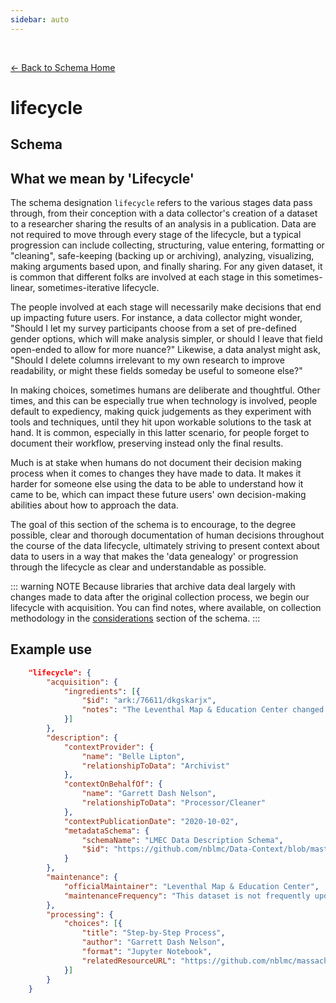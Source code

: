 ```yaml
---
sidebar: auto
---
```


<br>

[← Back to Schema Home](./)

# lifecycle

## Schema 

<template>
   <table v-if="this.schema.lifecycle" id ="property-table">
  <tr>
    <th>Property</th>
    <th>Expected Type</th>
    <th>Required</th>
    <th>Description</th>
  </tr>
  <tr v-for="item, index in this.lifecycle" :key="index">
    <td><a :href="index + '.html'" >{{index}}</a></td>
    <td>{{item.type}}</td>
    <td id="required">{{checkRequired(index, schema.lifecycle.required)}}</td>
    <td>{{item.description}}</td>
  </tr>
</table> 
</template>

<div id = "aside">

## What we mean by 'Lifecycle'

The schema designation `lifecycle` refers to the various stages data pass through, from their conception with a data collector's creation of a dataset to a researcher sharing the results of an analysis in a publication. Data are not required to move through every stage of the lifecycle, but a typical progression can include collecting, structuring, value entering, formatting or "cleaning", safe-keeping (backing up or archiving), analyzing, visualizing, making arguments based upon, and finally sharing. For any given dataset, it is common that different folks are involved at each stage in this sometimes-linear, sometimes-iterative lifecycle.


The people involved at each stage will necessarily make decisions that end up impacting  future users. For instance, a data collector might wonder, "Should I let my survey participants choose from a set of pre-defined gender options, which will make analysis simpler, or should I leave that field open-ended to allow for more nuance?" Likewise, a data analyst might ask, "Should I delete columns irrelevant to my own research to improve readability, or might these fields someday be useful to someone else?"


In making choices, sometimes humans are deliberate and thoughtful. Other times, and this can be especially true when technology is involved, people default to expediency, making quick judgements as they experiment with tools and techniques, until they hit upon workable solutions to the task at hand. It is common, especially in this latter scenario, for people forget to document their workflow, preserving instead only the final results.

Much is at stake when humans do not document their decision making process when it comes to changes they have made to data. It makes it harder for someone else using the data to be able to understand how it came to be, which can impact these future users' own decision-making abilities about how to approach the data.


The goal of this section of the schema is to encourage, to the degree possible, clear and thorough documentation of human decisions throughout the course of the data lifecycle, ultimately striving to present context about data to users in a way that makes the 'data genealogy' or progression through the lifecycle as clear and understandable as possible. 

::: warning NOTE
Because libraries that archive data deal largely with changes made to data after the original collection process, we begin our lifecycle with acquisition. You can find notes, where available, on collection methodology in the [considerations](./considerations.html) section of the schema. 
:::

</div>

## Example use

``` json
	"lifecycle": {
		"acquisition": {
			"ingredients": [{
				"$id": "ark:/76611/dkgskarjx",
				"notes": "The Leventhal Map & Education Center changed this ingredient dataset to create the new simplified towns dataset"
			}]
		},
		"description": {
			"contextProvider": {
				"name": "Belle Lipton",
				"relationshipToData": "Archivist"
			},
			"contextOnBehalfOf": {
				"name": "Garrett Dash Nelson",
				"relationshipToData": "Processor/Cleaner"
			},
			"contextPublicationDate": "2020-10-02",
			"metadataSchema": {
				"schemaName": "LMEC Data Description Schema",
				"$id": "https://github.com/nblmc/Data-Context/blob/master/schema.json"
			}
		},
		"maintenance": {
			"officialMaintainer": "Leventhal Map & Education Center",
			"maintenanceFrequency": "This dataset is not frequently updated"
		},
		"processing": {
			"choices": [{
				"title": "Step-by-Step Process",
				"author": "Garrett Dash Nelson",
				"format": "Jupyter Notebook",
				"relatedResourceURL": "https://github.com/nblmc/massachusetts-municipal-boundaries/blob/main/processor.ipynb"
			}]
		}
	}
```

<script>
import axios from 'axios'


export default {

    data() {
        return {
          schema: [],
          core: [],
          access: [],
          tags: [],
          considerations: [],
          resources: [],
          lifecycle: []
        }
    },
    methods: {
        whatsUp(){
          console.log(this.core)
        },
        checkRequired(evaluatedItem, requiredFieldsList){
          if (requiredFieldsList === undefined || requiredFieldsList.length == 0) {
              return ''
          } else {
            if (requiredFieldsList.includes(evaluatedItem)){
                return 'x'
            } else {
                return ''
            }
          }
        }
    },
    computed: {
        data() {
            return this.$page.frontmatter
        }
    },
    created() {
        //returns a promise
        axios.get("https://raw.githubusercontent.com/bplmaps/data-description-schema/master/schema.json")
            .then(response => {
                this.schema = response.data.properties
                this.core = response.data.properties.core.properties
                this.access = response.data.properties.access
                this.tags = response.data.properties.tags.properties
                this.considerations = response.data.properties.considerations.properties
                this.resources = response.data.properties.resources.properties
                this.lifecycle = response.data.properties.lifecycle.properties
            }).catch(err => {
                console.log(err)
            })
    }
}
</script>

<style lang="stylus">

table#property-table
  width:100%

p.larger-text
  font-size 120%

td#required
  text-align center

#aside{
  border: 1px dotted #1a1a37;
  padding: 0 15px;
  color: #777;
  box-shadow: -3px -3px 0 lighten(#1a1a37, 80%);
  background-color: white;
  margin-top:1rem;

}


</style>

